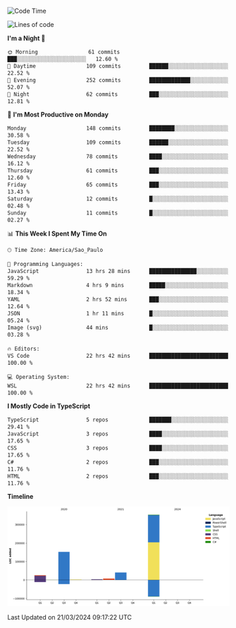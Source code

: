 <!--START_SECTION:waka-->
![Code Time](http://img.shields.io/badge/Code%20Time-2%2C372%20hrs%2051%20mins-blue)

![Lines of code](https://img.shields.io/badge/From%20Hello%20World%20I%27ve%20Written-583.9%20thousand%20lines%20of%20code-blue)

**I'm a Night 🦉** 

```text
🌞 Morning                61 commits          ███░░░░░░░░░░░░░░░░░░░░░░   12.60 % 
🌆 Daytime                109 commits         ██████░░░░░░░░░░░░░░░░░░░   22.52 % 
🌃 Evening                252 commits         █████████████░░░░░░░░░░░░   52.07 % 
🌙 Night                  62 commits          ███░░░░░░░░░░░░░░░░░░░░░░   12.81 % 
```
📅 **I'm Most Productive on Monday** 

```text
Monday                   148 commits         ████████░░░░░░░░░░░░░░░░░   30.58 % 
Tuesday                  109 commits         ██████░░░░░░░░░░░░░░░░░░░   22.52 % 
Wednesday                78 commits          ████░░░░░░░░░░░░░░░░░░░░░   16.12 % 
Thursday                 61 commits          ███░░░░░░░░░░░░░░░░░░░░░░   12.60 % 
Friday                   65 commits          ███░░░░░░░░░░░░░░░░░░░░░░   13.43 % 
Saturday                 12 commits          █░░░░░░░░░░░░░░░░░░░░░░░░   02.48 % 
Sunday                   11 commits          █░░░░░░░░░░░░░░░░░░░░░░░░   02.27 % 
```


📊 **This Week I Spent My Time On** 

```text
🕑︎ Time Zone: America/Sao_Paulo

💬 Programming Languages: 
JavaScript               13 hrs 28 mins      ███████████████░░░░░░░░░░   59.29 % 
Markdown                 4 hrs 9 mins        █████░░░░░░░░░░░░░░░░░░░░   18.34 % 
YAML                     2 hrs 52 mins       ███░░░░░░░░░░░░░░░░░░░░░░   12.64 % 
JSON                     1 hr 11 mins        █░░░░░░░░░░░░░░░░░░░░░░░░   05.24 % 
Image (svg)              44 mins             █░░░░░░░░░░░░░░░░░░░░░░░░   03.28 % 

🔥 Editors: 
VS Code                  22 hrs 42 mins      █████████████████████████   100.00 % 

💻 Operating System: 
WSL                      22 hrs 42 mins      █████████████████████████   100.00 % 
```

**I Mostly Code in TypeScript** 

```text
TypeScript               5 repos             ███████░░░░░░░░░░░░░░░░░░   29.41 % 
JavaScript               3 repos             ████░░░░░░░░░░░░░░░░░░░░░   17.65 % 
CSS                      3 repos             ████░░░░░░░░░░░░░░░░░░░░░   17.65 % 
C#                       2 repos             ███░░░░░░░░░░░░░░░░░░░░░░   11.76 % 
HTML                     2 repos             ███░░░░░░░░░░░░░░░░░░░░░░   11.76 % 
```



**Timeline**

![Lines of Code chart](https://raw.githubusercontent.com/jonhoffmam/jonhoffmam/master/assets/bar_graph.png)


 Last Updated on 21/03/2024 09:17:22 UTC
<!--END_SECTION:waka-->
